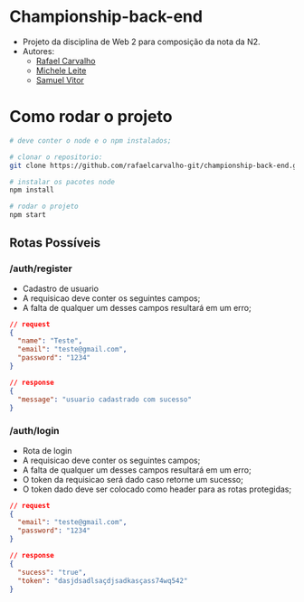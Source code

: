 # Championship-back-end

- Projeto da disciplina de Web 2 para composição da nota da N2.
- Autores:
  - [Rafael Carvalho](https://github.com/rafaelcarvalho-git)
  - [Michele Leite](https://github.com/miihleite)
  - [Samuel Vitor](https://github.com/thesamuelvitor)

# Como rodar o projeto

```bash
# deve conter o node e o npm instalados;

# clonar o repositorio:
git clone https://github.com/rafaelcarvalho-git/championship-back-end.git

# instalar os pacotes node
npm install

# rodar o projeto
npm start
```

## Rotas Possíveis

### /auth/register

- Cadastro de usuario
- A requisicao deve conter os seguintes campos;
- A falta de qualquer um desses campos resultará em um erro;

```json
// request
{
  "name": "Teste",
  "email": "teste@gmail.com",
  "password": "1234"
}

// response
{
  "message": "usuario cadastrado com sucesso"
}
```

### /auth/login

- Rota de login
- A requisicao deve conter os seguintes campos;
- A falta de qualquer um desses campos resultará em um erro;
- O token da requisicao será dado caso retorne um sucesso;
- O token dado deve ser colocado como header para as rotas protegidas;

```json
// request
{
  "email": "teste@gmail.com",
  "password": "1234"
}

// response
{
  "sucess": "true",
  "token": "dasjdsadlsaçdjsadkasçass74wq542"
}
```
